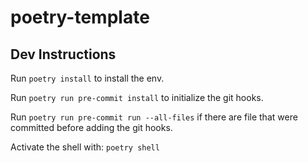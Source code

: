# poetry-template

## Dev Instructions
Run `poetry install` to install the env.

Run `poetry run pre-commit install` to initialize the git hooks.

Run `poetry run pre-commit run --all-files` if there are file that were committed before adding the git hooks.

Activate the shell with: `poetry shell`

